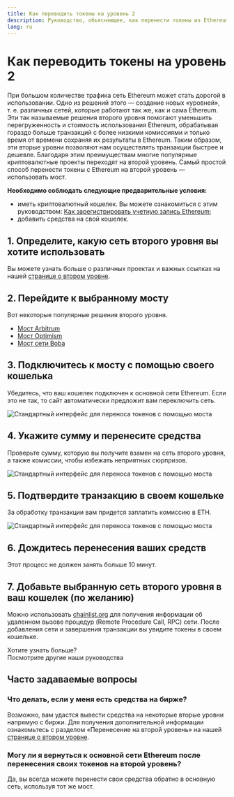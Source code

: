 ```yaml
---
title: Как переводить токены на уровень 2
description: Руководство, объясняющее, как перенести токены из Ethereum на второй уровень с помощью моста.
lang: ru
---
```


# Как переводить токены на уровень 2

При большом количестве трафика сеть Ethereum может стать дорогой в использовании. Одно из решений этого — создание новых «уровней», т. е. различных сетей, которые работают так же, как и сама Ethereum. Эти так называемые решения второго уровня помогают уменьшить перегруженность и стоимость использования Ethereum, обрабатывая гораздо больше транзакций с более низкими комиссиями и только время от времени сохраняя их результаты в Ethereum. Таким образом, эти вторые уровни позволяют нам осуществлять транзакции быстрее и дешевле. Благодаря этим преимуществам многие популярные криптовалютные проекты переходят на второй уровень. Самый простой способ перенести токены с Ethereum на второй уровень — использовать мост.

**Необходимо соблюдать следующие предварительные условия:**

- иметь криптовалютный кошелек. Вы можете ознакомиться с этим руководством: [Как зарегистрировать учетную запись Ethereum](/guides/how-to-register-an-ethereum-account/);
- добавить средства на свой кошелек.

## 1. Определите, какую сеть второго уровня вы хотите использовать

Вы можете узнать больше о различных проектах и важных ссылках на нашей [странице о втором уровне](/layer-2/).

## 2. Перейдите к выбранному мосту

Вот некоторые популярные решения второго уровня.

- [Мост Arbitrum](https://bridge.arbitrum.io/?l2ChainId=42161)
- [Мост Optimism](https://app.optimism.io/bridge/deposit)
- [Мост сети Boba](https://gateway.boba.network/)

## 3. Подключитесь к мосту с помощью своего кошелька

Убедитесь, что ваш кошелек подключен к основной сети Ethereum. Если это не так, то сайт автоматически предложит вам переключить сеть.

![Стандартный интерфейс для переноса токенов с помощью моста](./bridge1.png)

## 4. Укажите сумму и перенесите средства

Проверьте сумму, которую вы получите взамен на сеть второго уровня, а также комиссии, чтобы избежать неприятных сюрпризов.

![Стандартный интерфейс для переноса токенов с помощью моста](./bridge2.png)

## 5. Подтвердите транзакцию в своем кошельке

За обработку транзакции вам придется заплатить комиссию в ETH.

![Стандартный интерфейс для переноса токенов с помощью моста](./bridge3.png)

## 6. Дождитесь перенесения ваших средств

Этот процесс не должен занять больше 10 минут.

## 7. Добавьте выбранную сеть второго уровня в ваш кошелек (по желанию)

Можно использовать [chainlist.org](http://chainlist.org) для получения информации об удаленном вызове процедур (Remote Procedure Call, RPC) сети. После добавления сети и завершения транзакции вы увидите токены в своем кошельке.
<br />

<InfoBanner shouldSpaceBetween emoji=":eyes:">
  <div>Хотите узнать больше?</div>
  <ButtonLink to="/guides/">
    Посмотрите другие наши руководства
  </ButtonLink>
</InfoBanner>

## Часто задаваемые вопросы

### Что делать, если у меня есть средства на бирже?

Возможно, вам удастся вывести средства на некоторые вторые уровни напрямую с биржи. Для получения дополнительной информации ознакомьтесь с разделом «Перенесение на второй уровень» на нашей [странице о втором уровне](/layer-2/).

### Могу ли я вернуться к основной сети Ethereum после перенесения своих токенов на второй уровень?

Да, вы всегда можете перенести свои средства обратно в основную сеть, используя тот же мост.

